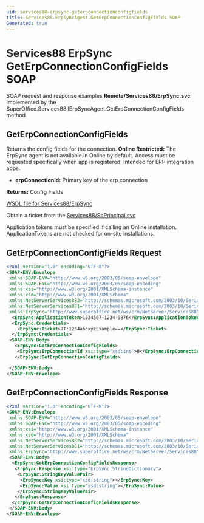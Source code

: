 ```yaml
---
uid: services88-erpsync-geterpconnectionconfigfields
title: Services88.ErpSyncAgent.GetErpConnectionConfigFields SOAP
Generated: true
---
```


# Services88 ErpSync GetErpConnectionConfigFields SOAP

SOAP request and response examples **Remote/Services88/ErpSync.svc**
Implemented by the <see cref="M:SuperOffice.Services88.IErpSyncAgent.GetErpConnectionConfigFields">SuperOffice.Services88.IErpSyncAgent.GetErpConnectionConfigFields</see> method.

## GetErpConnectionConfigFields

Returns the config fields for the connection.
<para /><b>Online Restricted:</b> The ErpSync agent is not available in Online by default. Access must be requested specifically when app is registered. Intended for ERP integration apps.

* **erpConnectionId:** Primary key of the erp connection

**Returns:** Config Fields


[WSDL file for Services88/ErpSync](../Services88-ErpSync.md)

Obtain a ticket from the [Services88/SoPrincipal.svc](../SoPrincipal/index.md)

Application tokens must be specified if calling an Online installation. ApplicationTokens are not checked for on-site installations.

## GetErpConnectionConfigFields Request

```xml
<?xml version="1.0" encoding="UTF-8"?>
<SOAP-ENV:Envelope
 xmlns:SOAP-ENV="http://www.w3.org/2003/05/soap-envelope"
 xmlns:SOAP-ENC="http://www.w3.org/2003/05/soap-encoding"
 xmlns:xsi="http://www.w3.org/2001/XMLSchema-instance"
 xmlns:xsd="http://www.w3.org/2001/XMLSchema"
 xmlns:NetServerServices882="http://schemas.microsoft.com/2003/10/Serialization/Arrays"
 xmlns:NetServerServices881="http://schemas.microsoft.com/2003/10/Serialization/"
 xmlns:ErpSync="http://www.superoffice.net/ws/crm/NetServer/Services88">
  <ErpSync:ApplicationToken>1234567-1234-9876</ErpSync:ApplicationToken>
  <ErpSync:Credentials>
    <ErpSync:Ticket>7T:1234abcxyzExample==</ErpSync:Ticket>
  </ErpSync:Credentials>
 <SOAP-ENV:Body>
   <ErpSync:GetErpConnectionConfigFields>
    <ErpSync:ErpConnectionId xsi:type="xsd:int">0</ErpSync:ErpConnectionId>
   </ErpSync:GetErpConnectionConfigFields>

 </SOAP-ENV:Body>
</SOAP-ENV:Envelope>

```


## GetErpConnectionConfigFields Response

```xml
<?xml version="1.0" encoding="UTF-8"?>
<SOAP-ENV:Envelope
 xmlns:SOAP-ENV="http://www.w3.org/2003/05/soap-envelope"
 xmlns:SOAP-ENC="http://www.w3.org/2003/05/soap-encoding"
 xmlns:xsi="http://www.w3.org/2001/XMLSchema-instance"
 xmlns:xsd="http://www.w3.org/2001/XMLSchema"
 xmlns:NetServerServices882="http://schemas.microsoft.com/2003/10/Serialization/Arrays"
 xmlns:NetServerServices881="http://schemas.microsoft.com/2003/10/Serialization/"
 xmlns:ErpSync="http://www.superoffice.net/ws/crm/NetServer/Services88">
 <SOAP-ENV:Body>
  <ErpSync:GetErpConnectionConfigFieldsResponse>
   <ErpSync:Response xsi:type="ErpSync:StringDictionary">
    <ErpSync:StringKeyValuePair>
     <ErpSync:Key xsi:type="xsd:string"></ErpSync:Key>
     <ErpSync:Value xsi:type="xsd:string"></ErpSync:Value>
    </ErpSync:StringKeyValuePair>
   </ErpSync:Response>
  </ErpSync:GetErpConnectionConfigFieldsResponse>
 </SOAP-ENV:Body>
</SOAP-ENV:Envelope>

```

